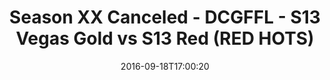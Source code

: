 ---
title: Season XX Canceled - DCGFFL - S13 Vegas Gold vs S13 Red (RED HOTS)
teams-score:
- team: _teams/s13-vegas.md
  score: 25
- team: _teams/s13-red.md
  score: 7
mvp: M. Stroman (Vegas); N. Lazarus (Red)
game-ball: S. Holihan (Vegas); J. Carter (Red)
sportsperson: ''
season: 13
week: 2
date: '2016-09-18T17:00:20'
pageid: season-13-week-2-september-18-2016-4829-vs-4826
---